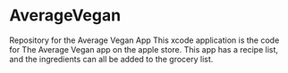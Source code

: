 # AverageVegan
Repository for the Average Vegan App
This xcode application is the code for The Average Vegan app on the apple store. 
This app has a recipe list, and the ingredients can all be added to the grocery list.
